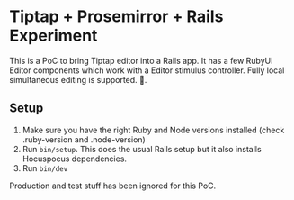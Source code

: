 # Tiptap + Prosemirror + Rails Experiment

This is a PoC to bring Tiptap editor into a Rails app. It has a few RubyUI Editor components which work with a Editor stimulus controller. Fully local simultaneous editing is supported. :tada:.

## Setup

1. Make sure you have the right Ruby and Node versions installed (check .ruby-version and .node-version)
2. Run `bin/setup`. This does the usual Rails setup but it also installs Hocuspocus dependencies.
3. Run `bin/dev`

Production and test stuff has been ignored for this PoC.
